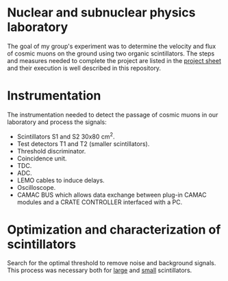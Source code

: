 # Nuclear and subnuclear physics laboratory

The goal of my group's experiment was to determine the velocity and flux of cosmic muons on the ground using two organic scintillators. 
The steps and measures needed to complete the project are listed in the [project sheet](/muons_factsheet.pdf) and their execution is well described in this repository.

# Instrumentation
The instrumentation needed to detect the passage of cosmic muons in our laboratory and process the signals:
- Scintillators S1 and S2 30x80 cm<sup>2</sup>.
- Test detectors T1 and T2 (smaller scintillators).
- Threshold discriminator.
- Coincidence unit.
- TDC.
- ADC.
- LEMO cables to induce delays.
- Oscilloscope.
- CAMAC BUS which allows data exchange between plug-in CAMAC modules and a CRATE CONTROLLER interfaced with a PC.

# Optimization and characterization of scintillators
Search for the optimal threshold to remove noise and background signals. This process was necessary both for [large](/Threshold_big_scintillators) and [small](/Threshold_small_scintillators) scintillators.
